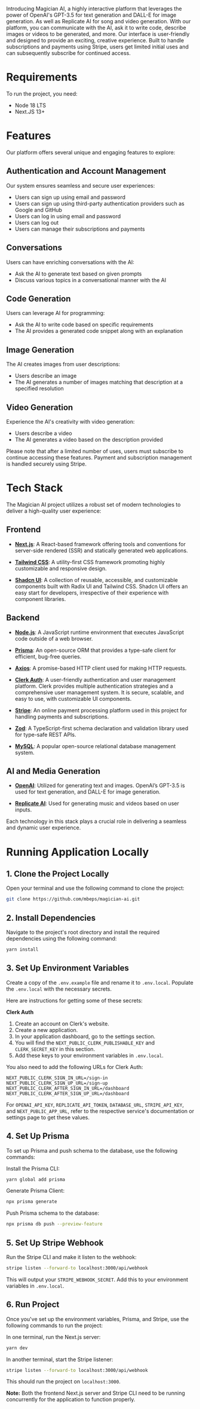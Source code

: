 Introducing Magician AI, a highly interactive platform that leverages the power of OpenAI's GPT-3.5 for text generation and DALL-E for image generation. As well as Replicate AI for song and video generation. With our platform, you can communicate with the AI, ask it to write code, describe images or videos to be generated, and more. Our interface is user-friendly and designed to provide an exciting, creative experience. Built to handle subscriptions and payments using Stripe, users get limited initial uses and can subsequently subscribe for continued access. 

# **Requirements**
To run the project, you need:
- Node 18 LTS
- Next.JS 13+

# **Features**
Our platform offers several unique and engaging features to explore:

## **Authentication and Account Management**
Our system ensures seamless and secure user experiences:
- Users can sign up using email and password
- Users can sign up using third-party authentication providers such as Google and GitHub
- Users can log in using email and password
- Users can log out
- Users can manage their subscriptions and payments

## **Conversations**
Users can have enriching conversations with the AI:
- Ask the AI to generate text based on given prompts
- Discuss various topics in a conversational manner with the AI

## **Code Generation**
Users can leverage AI for programming:
- Ask the AI to write code based on specific requirements
- The AI provides a generated code snippet along with an explanation

## **Image Generation**
The AI creates images from user descriptions:
- Users describe an image
- The AI generates a number of images matching that description at a specified resolution

## **Video Generation**
Experience the AI's creativity with video generation:
- Users describe a video 
- The AI generates a video based on the description provided

Please note that after a limited number of uses, users must subscribe to continue accessing these features. Payment and subscription management is handled securely using Stripe.

# **Tech Stack**

The Magician AI project utilizes a robust set of modern technologies to deliver a high-quality user experience:

## **Frontend**

- **[Next.js](https://nextjs.org/)**: A React-based framework offering tools and conventions for server-side rendered (SSR) and statically generated web applications.

- **[Tailwind CSS](https://tailwindcss.com/)**: A utility-first CSS framework promoting highly customizable and responsive design.

- **[Shadcn UI](https://ui.shadcn.com/)**: A collection of reusable, accessible, and customizable components built with Radix UI and Tailwind CSS. Shadcn UI offers an easy start for developers, irrespective of their experience with component libraries.

## **Backend**

- **[Node.js](https://nodejs.org/en/)**: A JavaScript runtime environment that executes JavaScript code outside of a web browser.

- **[Prisma](https://www.prisma.io/)**: An open-source ORM that provides a type-safe client for efficient, bug-free queries.

- **[Axios](https://axios-http.com/)**: A promise-based HTTP client used for making HTTP requests.

- **[Clerk Auth](https://clerk.com/)**: A user-friendly authentication and user management platform. Clerk provides multiple authentication strategies and a comprehensive user management system. It is secure, scalable, and easy to use, with customizable UI components.

- **[Stripe](https://stripe.com/)**: An online payment processing platform used in this project for handling payments and subscriptions.

- **[Zod](https://github.com/colinhacks/zod)**: A TypeScript-first schema declaration and validation library used for type-safe REST APIs.

- **[MySQL](https://www.mysql.com/)**: A popular open-source relational database management system.

## **AI and Media Generation**

- **[OpenAI](https://openai.com/)**: Utilized for generating text and images. OpenAI’s GPT-3.5 is used for text generation, and DALL-E for image generation.

- **[Replicate AI](https://replicate.com/)**: Used for generating music and videos based on user inputs.

Each technology in this stack plays a crucial role in delivering a seamless and dynamic user experience.

# **Running Application Locally**

## 1. **Clone the Project Locally**
Open your terminal and use the following command to clone the project:
```sh
git clone https://github.com/mbeps/magician-ai.git
```

## 2. **Install Dependencies**
Navigate to the project's root directory and install the required dependencies using the following command:
```sh
yarn install
```

## 3. **Set Up Environment Variables**
Create a copy of the `.env.example` file and rename it to `.env.local`. Populate the `.env.local` with the necessary secrets.

Here are instructions for getting some of these secrets:

**Clerk Auth**
1. Create an account on Clerk's website.
2. Create a new application.
3. In your application dashboard, go to the settings section.
4. You will find the `NEXT_PUBLIC_CLERK_PUBLISHABLE_KEY` and `CLERK_SECRET_KEY` in this section.
5. Add these keys to your environment variables in `.env.local`.

You also need to add the following URLs for Clerk Auth:
```
NEXT_PUBLIC_CLERK_SIGN_IN_URL=/sign-in
NEXT_PUBLIC_CLERK_SIGN_UP_URL=/sign-up
NEXT_PUBLIC_CLERK_AFTER_SIGN_IN_URL=/dashboard
NEXT_PUBLIC_CLERK_AFTER_SIGN_UP_URL=/dashboard
```

For `OPENAI_API_KEY`, `REPLICATE_API_TOKEN`, `DATABASE_URL`, `STRIPE_API_KEY`, and `NEXT_PUBLIC_APP_URL`, refer to the respective service's documentation or settings page to get these values.

## 4. **Set Up Prisma**
To set up Prisma and push schema to the database, use the following commands:

Install the Prisma CLI:
```sh
yarn global add prisma
```
Generate Prisma Client:
```sh
npx prisma generate
```
Push Prisma schema to the database:
```sh
npx prisma db push --preview-feature
```

## 5. **Set Up Stripe Webhook**
Run the Stripe CLI and make it listen to the webhook:
```sh
stripe listen --forward-to localhost:3000/api/webhook
```
This will output your `STRIPE_WEBHOOK_SECRET`. Add this to your environment variables in `.env.local`.

## 6. **Run Project**
Once you've set up the environment variables, Prisma, and Stripe, use the following commands to run the project:

In one terminal, run the Next.js server:
```sh
yarn dev
```

In another terminal, start the Stripe listener:
```sh
stripe listen --forward-to localhost:3000/api/webhook
```

This should run the project on `localhost:3000`.

**Note:** Both the frontend Next.js server and Stripe CLI need to be running concurrently for the application to function properly.